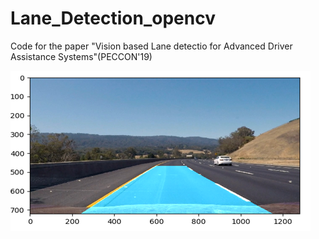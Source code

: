 # Lane_Detection_opencv
Code for the paper "Vision based Lane detectio for Advanced Driver Assistance Systems"(PECCON'19)

![OutputImage](sample_output.png)
